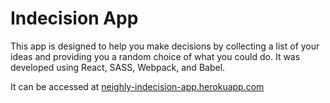 # Indecision App

This app is designed to help you make decisions by collecting a list of your ideas and providing you a random choice of what you could do. It was developed using React, SASS, Webpack, and Babel.

It can be accessed at [neighly-indecision-app.herokuapp.com](https://neighly-indecision-app.herokuapp.com)
